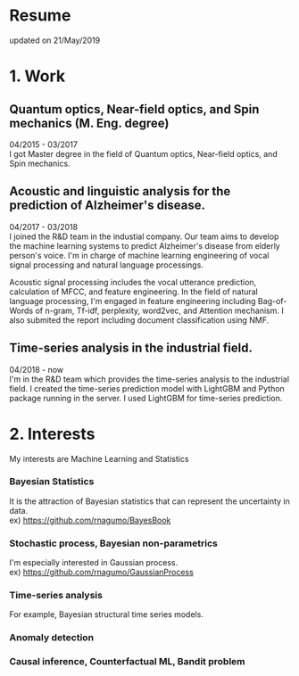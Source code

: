 # Resume

updated on 21/May/2019

# 1. Work

## Quantum optics, Near-field optics, and Spin mechanics (M. Eng. degree)

04/2015 - 03/2017   
I got Master degree in the field of Quantum optics, Near-field optics, and Spin mechanics.


## Acoustic and linguistic analysis for the prediction of Alzheimer's disease.

04/2017 - 03/2018  
I joined the R&D team in the industial company. Our team aims to develop the machine learning systems to predict Alzheimer's disease from elderly person's voice. I'm in charge of machine learning engineering of vocal signal processing and natural language processings. 

Acoustic signal processing includes the vocal utterance prediction, calculation of MFCC, and feature engineering. In the field of natural language processing, I'm engaged in feature engineering including Bag-of-Words of n-gram, Tf-idf, perplexity, word2vec, and Attention mechanism. I also submited the report including document classification using NMF.

## Time-series analysis in the industrial field.

04/2018 - now  
I'm in the R&D team which provides the time-series analysis to the industrial field. I created the time-series prediction model with LightGBM and Python package running in the server. 
I used LightGBM for time-series prediction.


# 2. Interests

My interests are Machine Learning and Statistics

### Bayesian Statistics

It is the attraction of Bayesian statistics that can represent the uncertainty in data.  
ex) https://github.com/rnagumo/BayesBook

### Stochastic process, Bayesian non-parametrics

I'm especially interested in Gaussian process.  
ex) https://github.com/rnagumo/GaussianProcess

### Time-series analysis

For example, Bayesian structural time series models.

### Anomaly detection

### Causal inference, Counterfactual ML, Bandit problem
